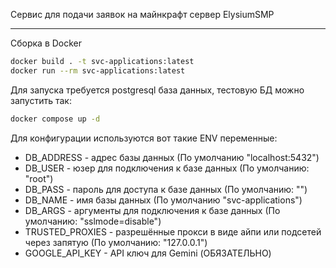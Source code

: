 Сервис для подачи заявок на майнкрафт сервер ElysiumSMP

---

Сборка в Docker
```bash
docker build . -t svc-applications:latest
docker run --rm svc-applications:latest
```

Для запуска требуется postgresql база данных, тестовую БД можно запустить так:
```bash
docker compose up -d
```

Для конфигурации используются вот такие ENV переменные:
- DB_ADDRESS - адрес базы данных (По умолчанию "localhost:5432")
- DB_USER - юзер для подключения к базе данных (По умолчанию: "root")
- DB_PASS - пароль для доступа к базе данных (По умолчанию: "")
- DB_NAME - имя базы данных (По умолчанию "svc-applications")
- DB_ARGS - аргументы для подключения к базе данных (По умолчанию: "sslmode=disable")
- TRUSTED_PROXIES - разрешённые прокси в виде айпи или подсетей через запятую (По умолчанию: "127.0.0.1")
- GOOGLE_API_KEY - API ключ для Gemini (ОБЯЗАТЕЛЬНО)
